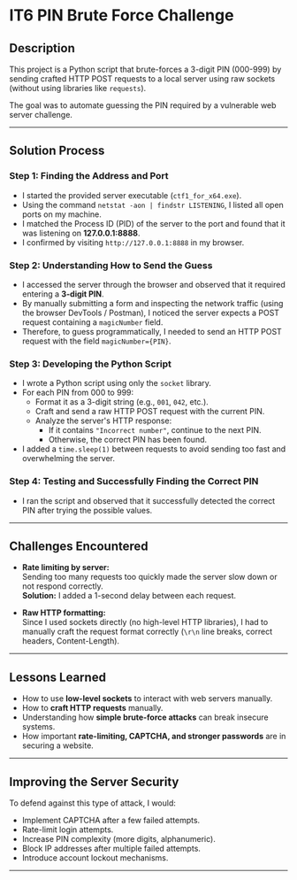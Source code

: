 # IT6 PIN Brute Force Challenge

## Description
This project is a Python script that brute-forces a 3-digit PIN (000-999) by sending crafted HTTP POST requests to a local server using raw sockets (without using libraries like `requests`).

The goal was to automate guessing the PIN required by a vulnerable web server challenge.

---

## Solution Process

### Step 1: Finding the Address and Port
- I started the provided server executable (`ctf1_for_x64.exe`).
- Using the command `netstat -aon | findstr LISTENING`, I listed all open ports on my machine.
- I matched the Process ID (PID) of the server to the port and found that it was listening on **127.0.0.1:8888**.
- I confirmed by visiting `http://127.0.0.1:8888` in my browser.

### Step 2: Understanding How to Send the Guess
- I accessed the server through the browser and observed that it required entering a **3-digit PIN**.
- By manually submitting a form and inspecting the network traffic (using the browser DevTools / Postman), I noticed the server expects a POST request containing a `magicNumber` field.
- Therefore, to guess programmatically, I needed to send an HTTP POST request with the field `magicNumber={PIN}`.

### Step 3: Developing the Python Script
- I wrote a Python script using only the `socket` library.
- For each PIN from 000 to 999:
  - Format it as a 3-digit string (e.g., `001`, `042`, etc.).
  - Craft and send a raw HTTP POST request with the current PIN.
  - Analyze the server's HTTP response:
    - If it contains `"Incorrect number"`, continue to the next PIN.
    - Otherwise, the correct PIN has been found.
- I added a `time.sleep(1)` between requests to avoid sending too fast and overwhelming the server.

### Step 4: Testing and Successfully Finding the Correct PIN
- I ran the script and observed that it successfully detected the correct PIN after trying the possible values.

---

## Challenges Encountered
- **Rate limiting by server:**  
  Sending too many requests too quickly made the server slow down or not respond correctly.  
  **Solution:** I added a 1-second delay between each request.
  
- **Raw HTTP formatting:**  
  Since I used sockets directly (no high-level HTTP libraries), I had to manually craft the request format correctly (`\r\n` line breaks, correct headers, Content-Length).

---

## Lessons Learned
- How to use **low-level sockets** to interact with web servers manually.
- How to **craft HTTP requests** manually.
- Understanding how **simple brute-force attacks** can break insecure systems.
- How important **rate-limiting, CAPTCHA, and stronger passwords** are in securing a website.

---

## Improving the Server Security
To defend against this type of attack, I would:
- Implement CAPTCHA after a few failed attempts.
- Rate-limit login attempts.
- Increase PIN complexity (more digits, alphanumeric).
- Block IP addresses after multiple failed attempts.
- Introduce account lockout mechanisms.

---